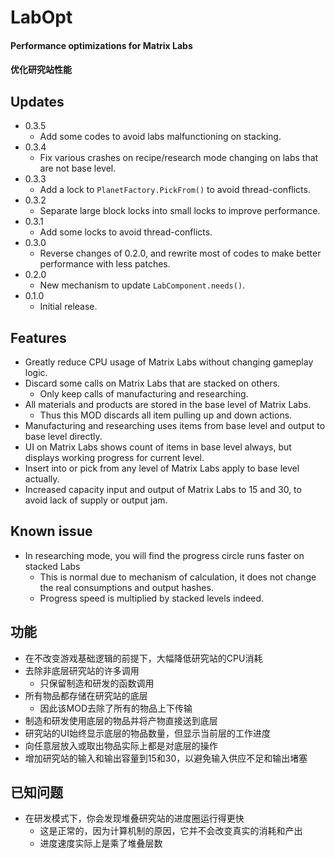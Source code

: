 # LabOpt

#### Performance optimizations for Matrix Labs
#### 优化研究站性能

## Updates
* 0.3.5
  + Add some codes to avoid labs malfunctioning on stacking.
* 0.3.4
  + Fix various crashes on recipe/research mode changing on labs that are not base level.
* 0.3.3
  + Add a lock to `PlanetFactory.PickFrom()` to avoid thread-conflicts. 
* 0.3.2
  + Separate large block locks into small locks to improve performance.
* 0.3.1
  + Add some locks to avoid thread-conflicts.
* 0.3.0
  + Reverse changes of 0.2.0, and rewrite most of codes to make better performance with less patches.
* 0.2.0
  + New mechanism to update `LabComponent.needs()`.
* 0.1.0
  + Initial release.

## Features
* Greatly reduce CPU usage of Matrix Labs without changing gameplay logic.
* Discard some calls on Matrix Labs that are stacked on others.
  * Only keep calls of manufacturing and researching.
* All materials and products are stored in the base level of Matrix Labs.
  * Thus this MOD discards all item pulling up and down actions.
* Manufacturing and researching uses items from base level and output to base level directly.
* UI on Matrix Labs shows count of items in base level always, but displays working progress for current level.
* Insert into or pick from any level of Matrix Labs apply to base level actually.
* Increased capacity input and output of Matrix Labs to 15 and 30, to avoid lack of supply or output jam.

## Known issue
* In researching mode, you will find the progress circle runs faster on stacked Labs
  * This is normal due to mechanism of calculation, it does not change the real consumptions and output hashes.
  * Progress speed is multiplied by stacked levels indeed.

## 功能
* 在不改变游戏基础逻辑的前提下，大幅降低研究站的CPU消耗
* 去除非底层研究站的许多调用
  * 只保留制造和研发的函数调用
* 所有物品都存储在研究站的底层
  * 因此该MOD去除了所有的物品上下传输
* 制造和研发使用底层的物品并将产物直接送到底层
* 研究站的UI始终显示底层的物品数量，但显示当前层的工作进度
* 向任意层放入或取出物品实际上都是对底层的操作
* 增加研究站的输入和输出容量到15和30，以避免输入供应不足和输出堵塞

## 已知问题
* 在研发模式下，你会发现堆叠研究站的进度圈运行得更快
  * 这是正常的，因为计算机制的原因，它并不会改变真实的消耗和产出
  * 进度速度实际上是乘了堆叠层数
